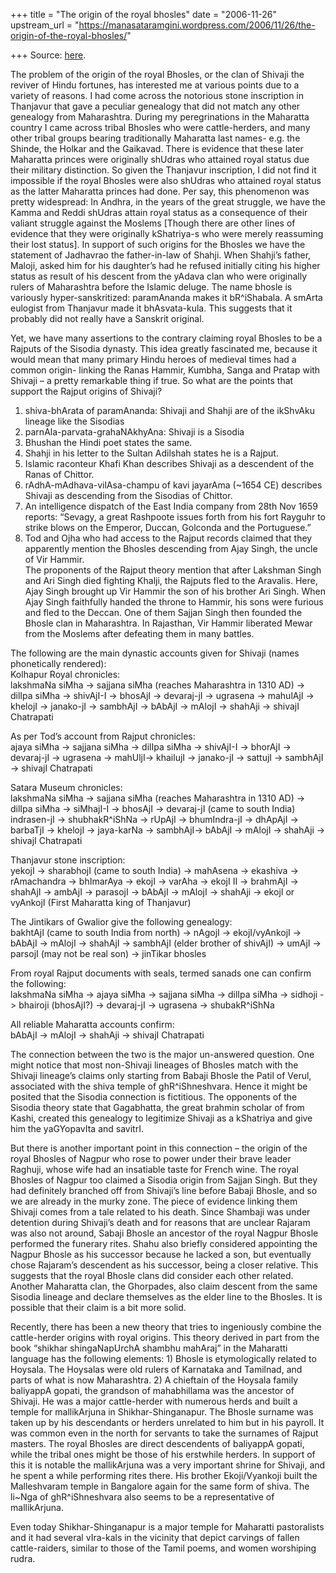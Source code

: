+++
title = "The origin of the royal bhosles"
date = "2006-11-26"
upstream_url = "https://manasataramgini.wordpress.com/2006/11/26/the-origin-of-the-royal-bhosles/"

+++
Source: [here](https://manasataramgini.wordpress.com/2006/11/26/the-origin-of-the-royal-bhosles/).

The problem of the origin of the royal Bhosles, or the clan of Shivaji
the reviver of Hindu fortunes, has interested me at various points due
to a variety of reasons. I had come across the notorious stone
inscription in Thanjavur that gave a peculiar genealogy that did not
match any other genealogy from Maharashtra. During my peregrinations in
the Maharatta country I came across tribal Bhosles who were
cattle-herders, and many other tribal groups bearing traditionally
Maharatta last names- e.g. the Shinde, the Holkar and the Gaikavad.
There is evidence that these later Maharatta princes were originally
shUdras who attained royal status due their military distinction. So
given the Thanjavur inscription, I did not find it impossible if the
royal Bhosles were also shUdras who attained royal status as the latter
Maharatta princes had done. Per say, this phenomenon was pretty
widespread: In Andhra, in the years of the great struggle, we have the
Kamma and Reddi shUdras attain royal status as a consequence of their
valiant struggle against the Moslems \[Though there are other lines of
evidence that they were originally kShatriya-s who were merely
reassuming their lost status\]. In support of such origins for the
Bhosles we have the statement of Jadhavrao the father-in-law of Shahji.
When Shahji’s father, Maloji, asked him for his daughter’s had he
refused initially citing his higher status as result of his descent from
the yAdava clan who were originally rulers of Maharashtra before the
Islamic deluge. The name bhosle is variously hyper-sanskritized:
paramAnanda makes it bR^iShabala. A smArta eulogist from Thanjavur made
it bhAsvata-kula. This suggests that it probably did not really have a
Sanskrit original.

Yet, we have many assertions to the contrary claiming royal Bhosles to
be a Rajputs of the Sisodia dynasty. This idea greatly fascinated me,
because it would mean that many primary Hindu heroes of medieval times
had a common origin- linking the Ranas Hammir, Kumbha, Sanga and Pratap
with Shivaji – a pretty remarkable thing if true. So what are the points
that support the Rajput origins of Shivaji?  
1) shiva-bhArata of paramAnanda: Shivaji and Shahji are of the ikShvAku
lineage like the Sisodias  
2) parnAla-parvata-grahaNAkhyAna: Shivaji is a Sisodia  
3) Bhushan the Hindi poet states the same.  
4) Shahji in his letter to the Sultan Adilshah states he is a Rajput.  
5) Islamic raconteur Khafi Khan describes Shivaji as a descendent of the
Ranas of Chittor.  
6) rAdhA-mAdhava-vilAsa-champu of kavi jayarAma (\~1654 CE) describes
Shivaji as descending from the Sisodias of Chittor.  
7) An intelligence dispatch of the East India company from 28th Nov 1659
reports: “Sevagy, a great Rashpoote issues forth from his fort Rayguhr
to strike blows on the Emperor, Duccan, Golconda and the Portuguese.”  
8) Tod and Ojha who had access to the Rajput records claimed that they
apparently mention the Bhosles descending from Ajay Singh, the uncle of
Vir Hammir.  
The proponents of the Rajput theory mention that after Lakshman Singh
and Ari Singh died fighting Khalji, the Rajputs fled to the Aravalis.
Here, Ajay Singh brought up Vir Hammir the son of his brother Ari Singh.
When Ajay Singh faithfully handed the throne to Hammir, his sons were
furious and fled to the Deccan. One of them Sajjan Singh then founded
the Bhosle clan in Maharashtra. In Rajasthan, Vir Hammir liberated Mewar
from the Moslems after defeating them in many battles.

The following are the main dynastic accounts given for Shivaji (names
phonetically rendered):  
Kolhapur Royal chronicles:  
lakshmaNa siMha -> sajjana siMha (reaches Maharashtra in 1310 AD) ->
dilIpa siMha -> shivAjI-I -> bhosAjI -> devaraj-jI -> ugrasena ->
mahulAjI -> khelojI -> janako-jI -> sambhAjI -> bAbAjI -> mAlojI ->
shahAji -> shivajI Chatrapati

As per Tod’s account from Rajput chronicles:  
ajaya siMha -> sajjana siMha -> dilIpa siMha -> shivAjI-I -> bhorAjI ->
devaraj-jI -> ugrasena -> mahUljI-> khailujI -> janako-jI -> sattujI ->
sambhAjI -> shivajI Chatrapati

Satara Museum chronicles:  
lakshmaNa siMha -> sajjana siMha (reaches Maharashtra in 1310 AD) ->
dilIpa siMha -> siMhajI-I -> bhosAjI -> devaraj-jI (came to south India)
indrasen-jI -> shubhakR^iShNa -> rUpAjI -> bhumIndra-jI -> dhApAjI ->
barbaTjI -> khelojI -> jaya-karNa -> sambhAjI-> bAbAjI -> mAlojI ->
shahAji -> shivajI Chatrapati

Thanjavur stone inscription:  
yekojI -> sharabhojI (came to south India) -> mahAsena -> ekashiva ->
rAmachandra -> bhImarAya -> ekojI -> varAha -> ekojI II -> brahmAjI ->
shahAjI -> ambAjI -> parasojI -> bAbAjI -> mAlojI -> shahAji -> ekojI or
vyAnkojI (First Maharatta king of Thanjavur)

The Jintikars of Gwalior give the following genealogy:  
bakhtAjI (came to south India from north) -> nAgojI -> ekojI/vyAnkojI ->
bAbAjI -> mAlojI -> shahAjI -> sambhAjI (elder brother of shivAjI) ->
umAjI -> parsojI (may not be real son) -> jinTikar bhosles

From royal Rajput documents with seals, termed sanads one can confirm
the following:  
lakshmaNa siMha -> ajaya siMha -> sajjana siMha -> dilIpa siMha ->
sidhoji -> bhairoji (bhosAjI?) -> devaraj-jI -> ugrasena ->
shubakR^iShNa

All reliable Maharatta accounts confirm:  
bAbAjI -> mAlojI -> shahAji -> shivajI Chatrapati

The connection between the two is the major un-answered question. One
might notice that most non-Shivaji lineages of Bhosles match with the
Shivaji lineage’s claims only starting from Babaji Bhosle the Patil of
Verul, associated with the shiva temple of ghR^iShneshvara. Hence it
might be posited that the Sisodia connection is fictitious. The
opponents of the Sisodia theory state that Gagabhatta, the great brahmin
scholar of from Kashi, created this genealogy to legitimize Shivaji as a
kShatriya and give him the yaGYopavIta and savitrI.

But there is another important point in this connection – the origin of
the royal Bhosles of Nagpur who rose to power under their brave leader
Raghuji, whose wife had an insatiable taste for French wine. The royal
Bhosles of Nagpur too claimed a Sisodia origin from Sajjan Singh. But
they had definitely branched off from Shivaji’s line before Babaji
Bhosle, and so we are already in the murky zone. The piece of evidence
linking them Shivaji comes from a tale related to his death. Since
Shambaji was under detention during Shivaji’s death and for reasons that
are unclear Rajaram was also not around, Sabaji Bhosle an ancestor of
the royal Nagpur Bhosle performed the funerary rites. Shahu also briefly
considered appointing the Nagpur Bhosle as his successor because he
lacked a son, but eventually chose Rajaram’s descendent as his
successor, being a closer relative. This suggests that the royal Bhosle
clans did consider each other related. Another Maharatta clan, the
Ghorpades, also claim descent from the same Sisodia lineage and declare
themselves as the elder line to the Bhosles. It is possible that their
claim is a bit more solid.

Recently, there has been a new theory that tries to ingeniously combine
the cattle-herder origins with royal origins. This theory derived in
part from the book “shikhar shingaNapUrchA shambhu mahAraj” in the
Maharatti language has the following elements: 1) Bhosle is
etymologically related to Hoysala. The Hoysalas were old rulers of
Karnataka and Tamilnad, and parts of what is now Maharashtra. 2) A
chieftain of the Hoysala family baliyappA gopati, the grandson of
mahabhillama was the ancestor of Shivaji. He was a major cattle-herder
with numerous herds and built a temple for mallikArjuna in
Shikhar-Shinganapur. The Bhosle surname was taken up by his descendants
or herders unrelated to him but in his payroll. It was common even in
the north for servants to take the surnames of Rajput masters. The royal
Bhosles are direct descendents of baliyappA gopati, while the tribal
ones might be those of his erstwhile herders. In support of this it is
notable the mallikArjuna was a very important shrine for Shivaji, and he
spent a while performing rites there. His brother Ekoji/Vyankoji built
the Malleshvaram temple in Bangalore again for the same form of shiva.
The li\~Nga of ghR^iShneshvara also seems to be a representative of
mallikArjuna.

Even today Shikhar-Shinganapur is a major temple for Maharatti
pastoralists and it had several vIra-kals in the vicinity that depict
carvings of fallen cattle-raiders, similar to those of the Tamil poems,
and women worshiping rudra.

